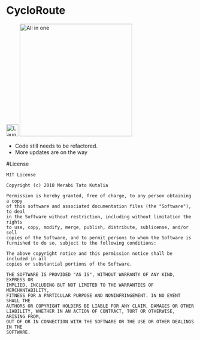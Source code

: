 # CycloRoute
<img src="https://raw.githubusercontent.com/tatocaster/CycloRoute/master/art/launcher.png" alt="Launcher" width="32">



<img src="https://raw.githubusercontent.com/tatocaster/CycloRoute/master/art/screen.png" alt="All in one" width="300">

- Code still needs to be refactored.
- More updates are on the way

#License
```
MIT License

Copyright (c) 2018 Merabi Tato Kutalia

Permission is hereby granted, free of charge, to any person obtaining a copy
of this software and associated documentation files (the "Software"), to deal
in the Software without restriction, including without limitation the rights
to use, copy, modify, merge, publish, distribute, sublicense, and/or sell
copies of the Software, and to permit persons to whom the Software is
furnished to do so, subject to the following conditions:

The above copyright notice and this permission notice shall be included in all
copies or substantial portions of the Software.

THE SOFTWARE IS PROVIDED "AS IS", WITHOUT WARRANTY OF ANY KIND, EXPRESS OR
IMPLIED, INCLUDING BUT NOT LIMITED TO THE WARRANTIES OF MERCHANTABILITY,
FITNESS FOR A PARTICULAR PURPOSE AND NONINFRINGEMENT. IN NO EVENT SHALL THE
AUTHORS OR COPYRIGHT HOLDERS BE LIABLE FOR ANY CLAIM, DAMAGES OR OTHER
LIABILITY, WHETHER IN AN ACTION OF CONTRACT, TORT OR OTHERWISE, ARISING FROM,
OUT OF OR IN CONNECTION WITH THE SOFTWARE OR THE USE OR OTHER DEALINGS IN THE
SOFTWARE.

```

